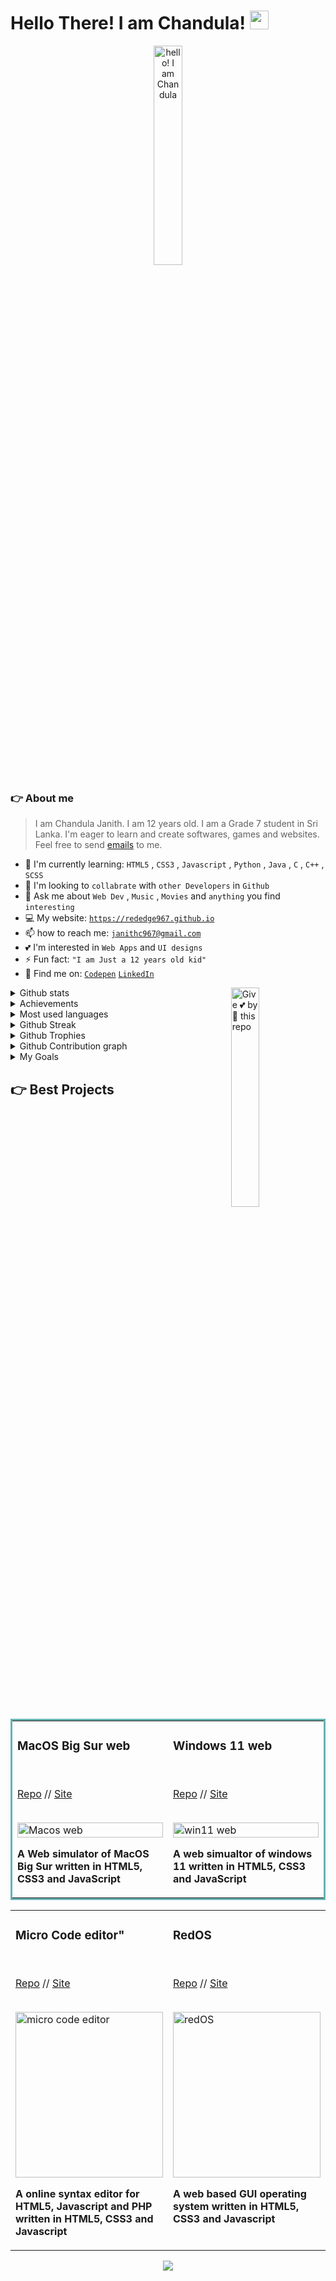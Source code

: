 # Hello There! I am Chandula! <img src="https://raw.githubusercontent.com/MartinHeinz/MartinHeinz/master/wave.gif" height="30" width="30">
<p align="center">
    <img src="https://user-images.githubusercontent.com/91379432/146401254-80339ff9-fa48-4094-9ca0-fd471775e335.png" height="30%" width="30%" title="hello! I am Chandula">
</p> 

### 👉 About me
> I am Chandula Janith. I am 12 years old. I am a Grade 7 student in Sri Lanka. I'm eager to learn and create softwares, games and websites. Feel free to send [emails](mailto:janith967@gmail.com) to me.

- 🌱 I'm currently learning: `HTML5` , `CSS3` , `Javascript` , `Python` , `Java` , `C` , `C++` , `SCSS`
- 🤔 I'm looking to `collabrate` with `other Developers` in `Github`
- 💬 Ask me about `Web Dev` , `Music` , `Movies` and `anything` you find `interesting`
- 💻 My website: [`https://rededge967.github.io`](https://RedEdge967.vercel.app)
- 📫 how to reach me: [`janithc967@gmail.com`](mailto:janithc967@gmail.com)
- 💕 I'm interested in `Web Apps` and `UI designs`
- ⚡ Fun fact: `"I am Just a 12 years old kid"`
- 🔎 Find me on: [`Codepen`](https://codepen.io/RedEdge967/) [`LinkedIn`](https://www.linkedin.com/in/chandula-janith-5529b7223/)

<img align="right" src="https://user-images.githubusercontent.com/91379432/146401479-7176f441-a5ab-4b7c-9557-4db71fbe9745.png" height="30%" width="30%" title="Give 💕 by 🌟 this repo" >
<details>
    <summary>Github stats</summary>
    <br>
    <p align="center">
    <img src="https://github-readme-stats.vercel.app/api?username=RedEdge967&show_icons=true&theme=gruvbox" title="Chandula Janith's Github stats" >
        </p>
</details>
<details>
    <summary>Achievements</summary>
    <br>
    <p align="center">
    <img src="https://metrics.lecoq.io/RedEdge967?template=classic&base.header=0&base.activity=0&base.community=0&base.repositories=0&base.metadata=0&achievements=1&achievements.threshold=C&achievements.secrets=true&achievements.display=compact&achievements.limit=0&config.timezone=Asia%2FColombo" title="Chandula Janith's Achievements" >
        </p>
</details>
<details>
    <summary>Most used languages</summary>
    <br>
    <p align="center">
    <img src="https://github-readme-stats.vercel.app/api/top-langs/?username=RedEdge967&layout=compact&theme=gruvbox&langs_count=14" title="most used languages" >
        </p>
</details>
<details>
     <summary>Github Streak</summary>
     <br>
    <p align="center">
     <img src="https://github-readme-streak-stats.herokuapp.com/?user=RedEdge967&theme=gruvbox" title="Chandula Janith's github streak" >
        </p>
</details>
<details>
     <summary>Github Trophies</summary>
     <br>
    <p align="center">
        <img 
             src="https://github-profile-trophy.vercel.app/?username=RedEdge967&column=7&theme=gruvbox&margin-w=5&no-frame=true" 
             width="100%"
             title="Chandula Janith's Trophies"
        />
        </p>
</details>
<details>
     <summary>Github Contribution graph</summary>
     <br>
    <p align="center">
        <img src="https://activity-graph.herokuapp.com/graph?username=RedEdge967&theme=gruvbox" title="Chandula Janith's Contribution graph">
        </p>
</details>
<details>
     <summary>My Goals</summary>
     <br>
    <ul>
        <li>In life,</li>
        <ul>
            <li>Learn well</li>
            <li>Be a Software engineer</li>
        </ul>
        <li>In Github,</li>
        <ul>
            <li>Get 20 followers in 6 Months</li>
            <li>Get 100 followers in 1 Year</li>
            <li>Get 200 followers in 2 Years</li>
            <li>Get 1000 followers in Github</li>
        </ul>
    </ul>
</details>

<h2>👉 Best Projects</h2>
<table bordercolor="#66b2b2">
  <tr>
    <td width="33%" valign="top">
      <h3>MacOS Big Sur web</h3>
        <br />
        <p><a target="_blank" href="https://github.com/RedEdge967/MacOS-CSS">Repo</a> // <a target="_blank" href="http://macos-css.vercel.app">Site</a></p>
        <br />
        <a target="_blank" href="http://macos-css.vercel.app">
            <img src="https://user-images.githubusercontent.com/91379432/147478881-59f3987e-4d3f-43d1-ad6f-366b8f46e833.PNG" width="100%" alt="Macos web"/>
        </a>
        <p><strong>A Web simulator of MacOS Big Sur written in HTML5, CSS3 and JavaScript</p>
    </td>
    <td width="33%" valign="top">
      <h3>Windows 11 web</h3>
        <br />
        <p><a target="_blank" href="https://github.com/RedEdge967/win11-web">Repo</a> // <a target="_blank" href="https://win11web.vercel.app">Site</a></p>
        <br />
        <a target="_blank" href="https://win11web.vercel.app">
            <img src="https://user-images.githubusercontent.com/91379432/147479086-e90de489-69fe-4575-9586-180bac1e4c16.PNG" width="100%" alt="win11 web"/>
        </a>
        <p><strong>A web simualtor of windows 11 written in HTML5, CSS3 and JavaScript</p>
    </td>
  </tr>
</table>
<table>
  <tr>
    <td width="33%" valign="top">
      <h3>Micro Code editor"</h3>
        <br />
        <p><a target="_blank" href="https://github.com/RedEdge967/Micro-Code-Editor-In-WebBrowser">Repo</a> // <a target="_blank" href="https://codepen.io/RedEdge967/full/bGrgKbX">Site</a></p>
        <br />
        <a target="_blank" href="https://codepen.io/RedEdge967/full/bGrgKbX">
            <img src="https://user-images.githubusercontent.com/91379432/147479511-fc9d4488-e197-4c97-8fc2-2da7497ab52e.PNG" width="100%"  height="265px" alt="micro code editor"/>
        </a>
        <p><strong>A online syntax editor for HTML5, Javascript and PHP written in HTML5, CSS3 and Javascript</p>
    </td>
    <td width="33%" valign="top">
      <h3>RedOS</h3>
        <br />
        <p><a target="_blank" href="https://github.com/RedEdge967/redOS">Repo</a> // <a target="_blank" href="https://rededge967.github.io/redOS">Site</a></p>
        <br />
        <a target="_blank" href="https://rededge967.github.io/redOS">
          <img src="https://user-images.githubusercontent.com/91379432/147479725-a2c51219-5645-4660-bd46-022efc4ecdf0.PNG" width="100%" height="265px" alt="redOS"/>
        </a>
        <p><strong>A web based GUI operating system written in HTML5, CSS3 and Javascript</p>
    </td>
  </tr>
</table>


<p align="center">
  <img src="https://komarev.com/ghpvc/?username=RedEdge967&color=dc143c" align="center"/>
</p>

